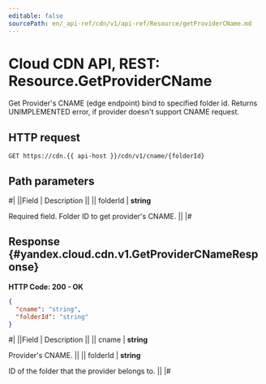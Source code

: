 ```yaml
---
editable: false
sourcePath: en/_api-ref/cdn/v1/api-ref/Resource/getProviderCName.md
---
```


# Cloud CDN API, REST: Resource.GetProviderCName

Get Provider's CNAME (edge endpoint) bind to specified folder id.
Returns UNIMPLEMENTED error, if provider doesn't support CNAME request.

## HTTP request

```
GET https://cdn.{{ api-host }}/cdn/v1/cname/{folderId}
```

## Path parameters

#|
||Field | Description ||
|| folderId | **string**

Required field. Folder ID to get provider's CNAME. ||
|#

## Response {#yandex.cloud.cdn.v1.GetProviderCNameResponse}

**HTTP Code: 200 - OK**

```json
{
  "cname": "string",
  "folderId": "string"
}
```

#|
||Field | Description ||
|| cname | **string**

Provider's CNAME. ||
|| folderId | **string**

ID of the folder that the provider belongs to. ||
|#